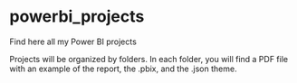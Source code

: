 # powerbi_projects
Find here all my Power BI projects

Projects will be organized by folders. In each folder, you will find a PDF file with an example of the report, the .pbix, and the .json theme.
